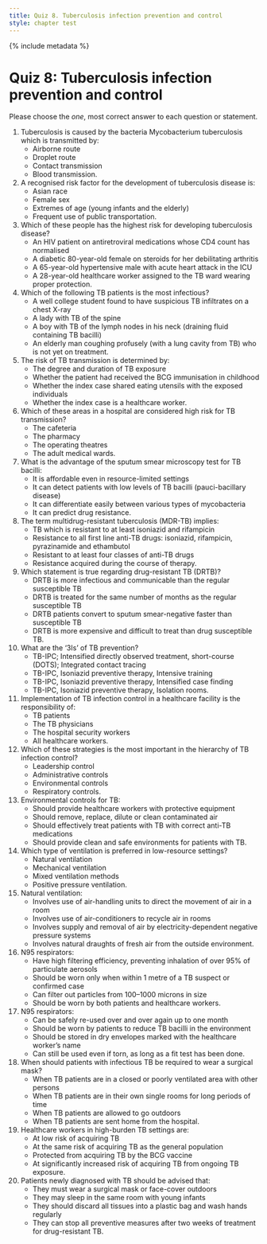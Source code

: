 ```yaml
---
title: Quiz 8. Tuberculosis infection prevention and control
style: chapter test
---
```


{% include metadata %}

# Quiz 8: Tuberculosis infection prevention and control

Please choose the *one*, most correct answer to each question or statement.

1.	Tuberculosis is caused by the bacteria Mycobacterium tuberculosis which is transmitted by:
	+	Airborne route
	-	Droplet route
	-	Contact transmission
	-	Blood transmission. 
2.	A recognised risk factor for the development of tuberculosis disease is:
	-	Asian race
	-	Female sex 
	+	Extremes of age (young infants and the elderly)
	-	Frequent use of public transportation.
3.	Which of these people has the highest risk for developing tuberculosis disease? 
	-	An HIV patient on antiretroviral medications whose CD4 count has normalised
	+	A diabetic 80-year-old female on steroids for her debilitating arthritis
	-	A 65-year-old hypertensive male with acute heart attack in the ICU
	-	A 28-year-old healthcare worker assigned to the TB ward wearing proper protection.
4.	Which of the following TB patients is the most infectious?
	-	A well college student found to have suspicious TB infiltrates on a chest X-ray
	-	A lady with TB of the spine
	-	A boy with TB of the lymph nodes in his neck (draining fluid containing TB bacilli)
	+	An elderly man coughing profusely (with a lung cavity from TB) who is not yet on treatment.
5.	The risk of TB transmission is determined by: 
	+	The degree and duration of TB exposure
	-	Whether the patient had received the BCG immunisation in childhood
	-	Whether the index case shared eating utensils with the exposed individuals
	-	Whether the index case is a healthcare worker. 
6.	Which of these areas in a hospital are considered high risk for TB transmission? 
	-	The cafeteria
	-	The pharmacy
	-	The operating theatres
	+	The adult medical wards.
7.	What is the advantage of the sputum smear microscopy test for TB bacilli: 
	+	It is affordable even in resource-limited settings
	-	It can detect patients with low levels of TB bacilli (pauci-bacillary disease)
	-	It can differentiate easily between various types of mycobacteria
	-	It can predict drug resistance.
8.	The term multidrug-resistant tuberculosis (MDR-TB) implies:
	+	TB which is resistant to at least isoniazid and rifampicin
	-	Resistance to all first line anti-TB drugs: isoniazid, rifampicin, pyrazinamide and ethambutol
	-	Resistant to at least four classes of anti-TB drugs
	-	Resistance acquired during the course of therapy.
9.	Which statement is true regarding drug-resistant TB (DRTB)? 
	-	DRTB is more infectious and communicable than the regular susceptible TB
	-	DRTB is treated for the same number of months as the regular susceptible TB
	-	DRTB patients convert to sputum smear-negative faster than susceptible TB
	+	DRTB is more expensive and difficult to treat than drug susceptible TB.
10.	What are the ‘3Is’ of TB prevention? 
	-	TB-IPC; Intensified directly observed treatment, short-course (DOTS); Integrated contact tracing 
	-	TB-IPC, Isoniazid preventive therapy, Intensive training
	+	TB-IPC, Isoniazid preventive therapy, Intensified case finding
	-	TB-IPC, Isoniazid preventive therapy, Isolation rooms.
11.	Implementation of TB infection control in a healthcare facility is the responsibility of:
	-	TB patients
	-	The TB physicians 
	-	The hospital security workers
	+	All healthcare workers.
12.	Which of these strategies is the most important in the hierarchy of TB infection control? 
	-	Leadership control
	+	Administrative controls
	-	Environmental controls
	-	Respiratory controls.
13.	Environmental controls for TB: 
	-	Should provide healthcare workers with protective equipment
	+	Should remove, replace, dilute or clean contaminated air  
	-	Should effectively treat patients with TB with correct anti-TB medications
	-	Should provide clean and safe environments for patients with TB.
14.	Which type of ventilation is preferred in low-resource settings? 
	+	Natural ventilation
	-	Mechanical ventilation
	-	Mixed ventilation methods
	-	Positive pressure ventilation.
15.	Natural ventilation: 
	-	Involves use of air-handling units to direct the movement of air in a room
	-	Involves use of air-conditioners to recycle air in rooms 
	-	Involves supply and removal of air by electricity-dependent negative pressure systems
	+	Involves natural draughts of fresh air from the outside environment. 
16.	N95 respirators: 
	+	Have high filtering efficiency, preventing inhalation of over 95% of particulate aerosols
	-	Should be worn only when within 1 metre of a TB suspect or confirmed case
	-	Can filter out particles from 100–1000 microns in size 
	-	Should be worn by both patients and healthcare workers.
17.	N95 respirators: 
	-	Can be safely re-used over and over again up to one month
	-	Should be worn by patients to reduce TB bacilli in the environment
	+	Should be stored in dry envelopes marked with the healthcare worker’s name
	-	Can still be used even if torn, as long as a fit test has been done.
18.	When should patients with infectious TB be required to wear a surgical mask? 
	+	When TB patients are in a closed or poorly ventilated area with other persons
	-	When TB patients are in their own single rooms for long periods of time
	-	When TB patients are allowed to go outdoors 
	-	When TB patients are sent home from the hospital.
19.	Healthcare workers in high-burden TB settings are: 
	-	At low risk of acquiring TB
	-	At the same risk of acquiring TB as the general population
	-	Protected from acquiring TB by the BCG vaccine
	+	At significantly increased risk of acquiring TB from ongoing TB exposure.
20.	Patients newly diagnosed with TB should be advised that: 
	-	They must wear a surgical mask or face-cover outdoors
	-	They may sleep in the same room with young infants
	+	They should discard all tissues into a plastic bag and wash hands regularly
	-	They can stop all preventive measures after two weeks of treatment for drug-resistant TB.